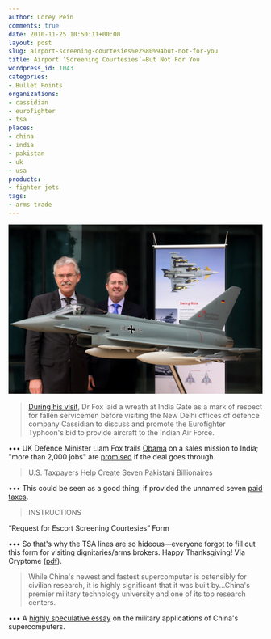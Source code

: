 ```yaml
---
author: Corey Pein
comments: true
date: 2010-11-25 10:50:11+00:00
layout: post
slug: airport-screening-courtesies%e2%80%94but-not-for-you
title: Airport ‘Screening Courtesies’—But Not For You 
wordpress_id: 1043
categories:
- Bullet Points
organizations:
- cassidian
- eurofighter
- tsa
places:
- china
- india
- pakistan
- uk
- usa
products:
- fighter jets
tags:
- arms trade
---
```


[![](/images/2010/11/liam-fox-uk-bernhard-gerwert-cssidian.jpg)](http://www.eurofighter.com/media/news0/news-detail/article/uk-government-underlines-strong-support-for-the-eurofighter-typhoon-campaign-in-india.html) [](http://www.mod.uk/DefenceInternet/DefenceNews/DefencePolicyAndBusiness/DefenceSecretaryVisitsIndia.htm )


> [During his visit](http://www.mod.uk/DefenceInternet/DefenceNews/DefencePolicyAndBusiness/DefenceSecretaryVisitsIndia.htm ), Dr Fox laid a wreath at India Gate as a mark of respect for fallen servicemen before visiting the New Delhi offices of defence company Cassidian to discuss and promote the Eurofighter Typhoon's bid to provide aircraft to the Indian Air Force.


••• UK Defence Minister Liam Fox trails [Obama](http://www.warisbusiness.com/2010/11/obama-the-arms-broker/) on a sales mission to India; "more than 2,000 jobs" are [promised](http://www.blackpoolgazette.co.uk/business/India-jets-deal-set-to.6636064.jp) if the deal goes through.


> U.S. Taxpayers Help Create Seven Pakistani Billionaires


••• This could be seen as a good thing, if provided the unnamed seven [paid taxes](http://kabulpress.org/my/spip.php?article41478).


> INSTRUCTIONS

“Request for Escort Screening Courtesies” Form


••• So that's why the TSA lines are so hideous—everyone forgot to fill out this form for visiting dignitaries/arms brokers. Happy Thanksgiving! Via Cryptome ([pdf](http://cryptome.org/0003/dos-screening.pdf)).


> While China's newest and fastest supercomputer is ostensibly for civilian research, it is highly significant that it was built by...China's premier military technology university and one of its top research centers.


••• A [highly speculative essay](http://www.atimes.com/atimes/China/LK25Ad01.html) on the military applications of China's supercomputers.
